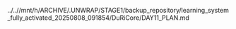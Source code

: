 ../..//mnt/h/ARCHIVE/.UNWRAP/STAGE1/backup_repository/learning_system_fully_activated_20250808_091854/DuRiCore/DAY11_PLAN.md